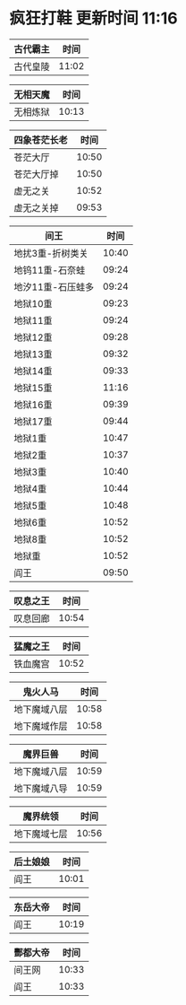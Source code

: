 # 疯狂打鞋 更新时间 11:16

| 古代霸主   | 时间    |
|--------|-------|
| 古代皇陵 | 11:02 |

| 无相天魔   | 时间    |
|--------|-------|
| 无相炼狱 | 10:13 |

| 四象苍茫长老   | 时间    |
|--------|-------|
| 苍茫大厅 | 10:50 |
| 苍茫大厅掉 | 10:50 |
| 虚无之关 | 10:52 |
| 虚无之关掉 | 09:53 |

| 间王   | 时间    |
|--------|-------|
| 地扰3重-折树类关 | 10:40 |
| 地钨11重-石奈蛙 | 09:24 |
| 地汐11重-石压蛙多 | 09:24 |
| 地狱10重 | 09:23 |
| 地狱11重 | 09:24 |
| 地狱12重 | 09:28 |
| 地狱13重 | 09:32 |
| 地狱14重 | 09:33 |
| 地狱15重 | 11:16 |
| 地狱16重 | 09:39 |
| 地狱17重 | 09:44 |
| 地狱1重 | 10:47 |
| 地狱2重 | 10:37 |
| 地狱3重 | 10:40 |
| 地狱4重 | 10:44 |
| 地狱5重 | 10:48 |
| 地狱6重 | 10:52 |
| 地狱8重 | 10:52 |
| 地狱重 | 10:52 |
| 阎王 | 09:50 |

| 叹息之王   | 时间    |
|--------|-------|
| 叹息回廊 | 10:54 |

| 猛魔之王   | 时间    |
|--------|-------|
| 铁血魔宫 | 10:52 |

| 鬼火人马   | 时间    |
|--------|-------|
| 地下魔域八层 | 10:58 |
| 地下魔域作层 | 10:58 |

| 魔界巨兽   | 时间    |
|--------|-------|
| 地下魔域八层 | 10:59 |
| 地下魔域八导 | 10:59 |

| 魔界统领   | 时间    |
|--------|-------|
| 地下魔域七层 | 10:56 |

| 后土娘娘   | 时间    |
|--------|-------|
| 阎王 | 10:01 |

| 东岳大帝   | 时间    |
|--------|-------|
| 阎王 | 10:19 |

| 酆都大帝   | 时间    |
|--------|-------|
| 间王网 | 10:33 |
| 阎王 | 10:33 |